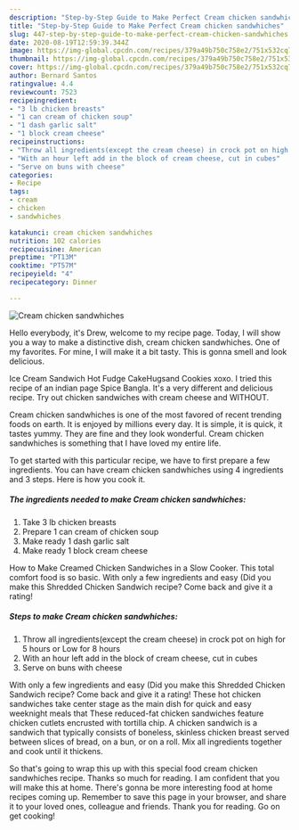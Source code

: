 ```yaml
---
description: "Step-by-Step Guide to Make Perfect Cream chicken sandwhiches"
title: "Step-by-Step Guide to Make Perfect Cream chicken sandwhiches"
slug: 447-step-by-step-guide-to-make-perfect-cream-chicken-sandwhiches
date: 2020-08-19T12:59:39.344Z
image: https://img-global.cpcdn.com/recipes/379a49b750c758e2/751x532cq70/cream-chicken-sandwhiches-recipe-main-photo.jpg
thumbnail: https://img-global.cpcdn.com/recipes/379a49b750c758e2/751x532cq70/cream-chicken-sandwhiches-recipe-main-photo.jpg
cover: https://img-global.cpcdn.com/recipes/379a49b750c758e2/751x532cq70/cream-chicken-sandwhiches-recipe-main-photo.jpg
author: Bernard Santos
ratingvalue: 4.4
reviewcount: 7523
recipeingredient:
- "3 lb chicken breasts"
- "1 can cream of chicken soup"
- "1 dash garlic salt"
- "1 block cream cheese"
recipeinstructions:
- "Throw all ingredients(except the cream cheese) in crock pot on high for 5 hours or Low for 8 hours"
- "With an hour left add in the block of cream cheese, cut in cubes"
- "Serve on buns with cheese"
categories:
- Recipe
tags:
- cream
- chicken
- sandwhiches

katakunci: cream chicken sandwhiches 
nutrition: 102 calories
recipecuisine: American
preptime: "PT13M"
cooktime: "PT57M"
recipeyield: "4"
recipecategory: Dinner

---
```



![Cream chicken sandwhiches](https://img-global.cpcdn.com/recipes/379a49b750c758e2/751x532cq70/cream-chicken-sandwhiches-recipe-main-photo.jpg)

Hello everybody, it's Drew, welcome to my recipe page. Today, I will show you a way to make a distinctive dish, cream chicken sandwhiches. One of my favorites. For mine, I will make it a bit tasty. This is gonna smell and look delicious.

Ice Cream Sandwich Hot Fudge CakeHugsand Cookies xoxo. I tried this recipe of an indian page Spice Bangla. It&#39;s a very different and delicious recipe. Try out chicken sandwiches with cream cheese and WITHOUT.

Cream chicken sandwhiches is one of the most favored of recent trending foods on earth. It is enjoyed by millions every day. It is simple, it is quick, it tastes yummy. They are fine and they look wonderful. Cream chicken sandwhiches is something that I have loved my entire life.


To get started with this particular recipe, we have to first prepare a few ingredients. You can have cream chicken sandwhiches using 4 ingredients and 3 steps. Here is how you cook it.

<!--inarticleads1-->

##### The ingredients needed to make Cream chicken sandwhiches:

1. Take 3 lb chicken breasts
1. Prepare 1 can cream of chicken soup
1. Make ready 1 dash garlic salt
1. Make ready 1 block cream cheese


How to Make Creamed Chicken Sandwiches in a Slow Cooker. This total comfort food is so basic. With only a few ingredients and easy (Did you make this Shredded Chicken Sandwich recipe? Come back and give it a rating! 

<!--inarticleads2-->

##### Steps to make Cream chicken sandwhiches:

1. Throw all ingredients(except the cream cheese) in crock pot on high for 5 hours or Low for 8 hours
1. With an hour left add in the block of cream cheese, cut in cubes
1. Serve on buns with cheese


With only a few ingredients and easy (Did you make this Shredded Chicken Sandwich recipe? Come back and give it a rating! These hot chicken sandwiches take center stage as the main dish for quick and easy weeknight meals that These reduced-fat chicken sandwiches feature chicken cutlets encrusted with tortilla chip. A chicken sandwich is a sandwich that typically consists of boneless, skinless chicken breast served between slices of bread, on a bun, or on a roll. Mix all ingredients together and cook until it thickens. 

So that's going to wrap this up with this special food cream chicken sandwhiches recipe. Thanks so much for reading. I am confident that you will make this at home. There's gonna be more interesting food at home recipes coming up. Remember to save this page in your browser, and share it to your loved ones, colleague and friends. Thank you for reading. Go on get cooking!
